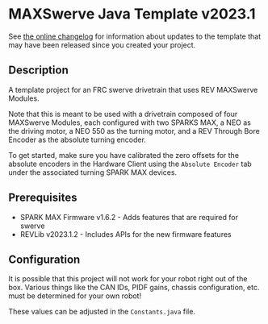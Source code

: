 # MAXSwerve Java Template v2023.1

See [the online changelog](https://github.com/REVrobotics/MAXSwerve-Java-Template/blob/main/CHANGELOG.md) for information about updates to the template that may have been released since you created your project.


## Description

A template project for an FRC swerve drivetrain that uses REV MAXSwerve Modules.

Note that this is meant to be used with a drivetrain composed of four MAXSwerve Modules, each configured with two SPARKS MAX, a NEO as the driving motor, a NEO 550 as the turning motor, and a REV Through Bore Encoder as the absolute turning encoder.

To get started, make sure you have calibrated the zero offsets for the absolute encoders in the Hardware Client using the `Absolute Encoder` tab under the associated turning SPARK MAX devices.

## Prerequisites

* SPARK MAX Firmware v1.6.2 - Adds features that are required for swerve
* REVLib v2023.1.2 - Includes APIs for the new firmware features

## Configuration

It is possible that this project will not work for your robot right out of the box. Various things like the CAN IDs, PIDF gains, chassis configuration, etc. must be determined for your own robot!

These values can be adjusted in the `Constants.java` file.
